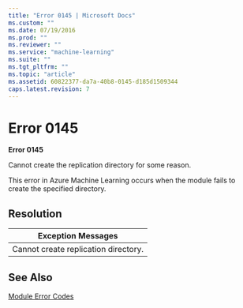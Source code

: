 ```yaml
---
title: "Error 0145 | Microsoft Docs"
ms.custom: ""
ms.date: 07/19/2016
ms.prod: ""
ms.reviewer: ""
ms.service: "machine-learning"
ms.suite: ""
ms.tgt_pltfrm: ""
ms.topic: "article"
ms.assetid: 60822377-da7a-40b8-0145-d185d1509344
caps.latest.revision: 7
---
```

# Error 0145
**Error 0145**  
  
 Cannot create the replication directory for some reason.  
  
 This error in Azure Machine Learning occurs when the module fails to create the specified directory.  
  
## Resolution  
  
|Exception Messages|  
|------------------------|  
|Cannot create replication directory.|  
  
## See Also  
 [Module Error Codes](machine-learning-module-error-codes.md)